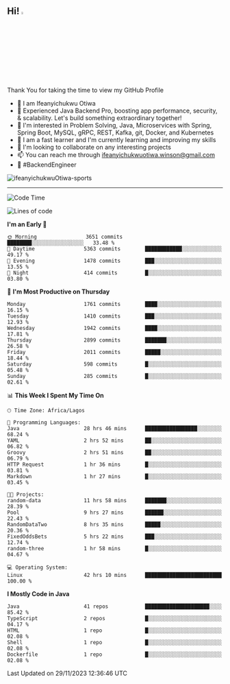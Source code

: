 <!-- BLOG-POST-LIST:START --><!-- BLOG-POST-LIST:END -->

## Hi! <img src="https://media.giphy.com/media/hvRJCLFzcasrR4ia7z/giphy.gif" width="4%"> 

Thank You for taking the time to view my GitHub Profile

- 👋 I am Ifeanyichukwu Otiwa
- 🚀 Experienced Java Backend Pro, boosting app performance, security, & scalability. Let's build something extraordinary together!
- 👀 I'm interested in Problem Solving, Java, Microservices with Spring, Spring Boot, MySQL, gRPC, REST, Kafka, git, Docker, and Kubernetes
- 🌱 I am a fast learner and I'm currently learning and improving my skills
- 💞️ I'm looking to collaborate on any interesting projects
- 📫 You can reach me through ifeanyichukwuotiwa.winson@gmail.com
- 🚀 #BackendEngineer

<p align="left" marginTop="10px"> <img src="https://komarev.com/ghpvc/?username=ifeanyichukwuOtiwa-sports&label=Profile%20views&color=0e75b6&style=for-the-badge" alt="ifeanyichukwuOtiwa-sports" /> </p>

***

<!--START_SECTION:waka-->
![Code Time](http://img.shields.io/badge/Code%20Time-1%2C989%20hrs%2024%20mins-blue)

![Lines of code](https://img.shields.io/badge/From%20Hello%20World%20I%27ve%20Written-4.1%20million%20lines%20of%20code-blue)

**I'm an Early 🐤** 

```text
🌞 Morning                3651 commits        ████████░░░░░░░░░░░░░░░░░   33.48 % 
🌆 Daytime                5363 commits        ████████████░░░░░░░░░░░░░   49.17 % 
🌃 Evening                1478 commits        ███░░░░░░░░░░░░░░░░░░░░░░   13.55 % 
🌙 Night                  414 commits         █░░░░░░░░░░░░░░░░░░░░░░░░   03.80 % 
```
📅 **I'm Most Productive on Thursday** 

```text
Monday                   1761 commits        ████░░░░░░░░░░░░░░░░░░░░░   16.15 % 
Tuesday                  1410 commits        ███░░░░░░░░░░░░░░░░░░░░░░   12.93 % 
Wednesday                1942 commits        ████░░░░░░░░░░░░░░░░░░░░░   17.81 % 
Thursday                 2899 commits        ███████░░░░░░░░░░░░░░░░░░   26.58 % 
Friday                   2011 commits        █████░░░░░░░░░░░░░░░░░░░░   18.44 % 
Saturday                 598 commits         █░░░░░░░░░░░░░░░░░░░░░░░░   05.48 % 
Sunday                   285 commits         █░░░░░░░░░░░░░░░░░░░░░░░░   02.61 % 
```


📊 **This Week I Spent My Time On** 

```text
🕑︎ Time Zone: Africa/Lagos

💬 Programming Languages: 
Java                     28 hrs 46 mins      █████████████████░░░░░░░░   68.24 % 
YAML                     2 hrs 52 mins       ██░░░░░░░░░░░░░░░░░░░░░░░   06.82 % 
Groovy                   2 hrs 51 mins       ██░░░░░░░░░░░░░░░░░░░░░░░   06.79 % 
HTTP Request             1 hr 36 mins        █░░░░░░░░░░░░░░░░░░░░░░░░   03.81 % 
Markdown                 1 hr 27 mins        █░░░░░░░░░░░░░░░░░░░░░░░░   03.45 % 

🐱‍💻 Projects: 
random-data              11 hrs 58 mins      ███████░░░░░░░░░░░░░░░░░░   28.39 % 
Pool                     9 hrs 27 mins       ██████░░░░░░░░░░░░░░░░░░░   22.43 % 
RandomDataTwo            8 hrs 35 mins       █████░░░░░░░░░░░░░░░░░░░░   20.36 % 
FixedOddsBets            5 hrs 22 mins       ███░░░░░░░░░░░░░░░░░░░░░░   12.74 % 
random-three             1 hr 58 mins        █░░░░░░░░░░░░░░░░░░░░░░░░   04.67 % 

💻 Operating System: 
Linux                    42 hrs 10 mins      █████████████████████████   100.00 % 
```

**I Mostly Code in Java** 

```text
Java                     41 repos            █████████████████████░░░░   85.42 % 
TypeScript               2 repos             █░░░░░░░░░░░░░░░░░░░░░░░░   04.17 % 
HTML                     1 repo              █░░░░░░░░░░░░░░░░░░░░░░░░   02.08 % 
Shell                    1 repo              █░░░░░░░░░░░░░░░░░░░░░░░░   02.08 % 
Dockerfile               1 repo              █░░░░░░░░░░░░░░░░░░░░░░░░   02.08 % 
```




 Last Updated on 29/11/2023 12:36:46 UTC
<!--END_SECTION:waka-->

<!--
<p align="center">
![trophy](https://github-profile-trophy.vercel.app/?username=ifeanyichukwuOtiwa-sports&theme=onedark) (https://github.com/ryo-ma/github-profile-trophy)
</p>
-->

<!---
ifeanyi-otiwa/ifeanyi-otiwa is a ✨ special ✨ repository because its `README.md` (this file) appears on your GitHub profile.
You can click the Preview link to take a look at your changes.
--->
